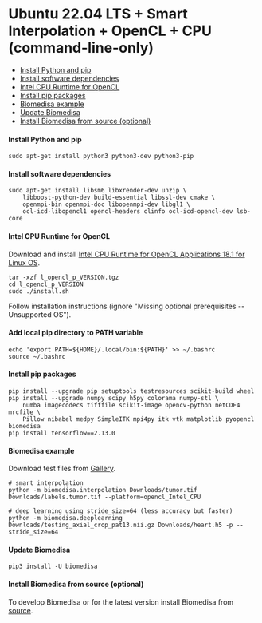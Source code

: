 # Ubuntu 22.04 LTS + Smart Interpolation + OpenCL + CPU (command-line-only)

- [Install Python and pip](#install-python-and-pip)
- [Install software dependencies](#install-software-dependencies)
- [Intel CPU Runtime for OpenCL](#intel-cpu-runtime-for-opencl)
- [Install pip packages](#install-pip-packages)
- [Biomedisa example](#biomedisa-example)
- [Update Biomedisa](#update-biomedisa)
- [Install Biomedisa from source (optional)](#install-biomedisa-from-source-optional)

#### Install Python and pip
```
sudo apt-get install python3 python3-dev python3-pip
```

#### Install software dependencies
```
sudo apt-get install libsm6 libxrender-dev unzip \
    libboost-python-dev build-essential libssl-dev cmake \
    openmpi-bin openmpi-doc libopenmpi-dev libgl1 \
    ocl-icd-libopencl1 opencl-headers clinfo ocl-icd-opencl-dev lsb-core
```

#### Intel CPU Runtime for OpenCL
Download and install [Intel CPU Runtime for OpenCL Applications 18.1 for Linux OS](https://software.intel.com/en-us/articles/opencl-drivers).
```
tar -xzf l_opencl_p_VERSION.tgz
cd l_opencl_p_VERSION
sudo ./install.sh
```
Follow installation instructions (ignore "Missing optional prerequisites -- Unsupported OS").

#### Add local pip directory to PATH variable
```
echo 'export PATH=${HOME}/.local/bin:${PATH}' >> ~/.bashrc
source ~/.bashrc
```

#### Install pip packages
```
pip install --upgrade pip setuptools testresources scikit-build wheel
pip install --upgrade numpy scipy h5py colorama numpy-stl \
    numba imagecodecs tifffile scikit-image opencv-python netCDF4 mrcfile \
    Pillow nibabel medpy SimpleITK mpi4py itk vtk matplotlib pyopencl biomedisa
pip install tensorflow==2.13.0
```

#### Biomedisa example
Download test files from [Gallery](https://biomedisa.info/gallery/).
```
# smart interpolation
python -m biomedisa.interpolation Downloads/tumor.tif Downloads/labels.tumor.tif --platform=opencl_Intel_CPU

# deep learning using stride_size=64 (less accuracy but faster)
python -m biomedisa.deeplearning Downloads/testing_axial_crop_pat13.nii.gz Downloads/heart.h5 -p --stride_size=64
```

#### Update Biomedisa
```
pip3 install -U biomedisa
```

#### Install Biomedisa from source (optional)
To develop Biomedisa or for the latest version install Biomedisa from [source](https://github.com/biomedisa/biomedisa/blob/master/README/installation_from_source.md).

